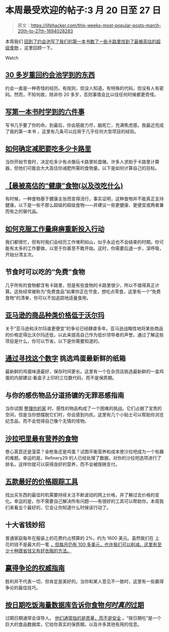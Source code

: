# 本周最受欢迎的帖子:3 月 20 日至 27 日

> 原文：<https://lifehacker.com/this-weeks-most-popular-posts-march-20th-to-27th-1694028283>

本周我们 [回到了约会池](https://lifehacker.com/what-ive-learned-returning-to-the-dating-pool-in-my-30s-1693706528)[写了我们的第一本书](http://lifehacker.com/six-things-i-learned-while-writing-my-first-book-1692467791)[数了一些卡路里](http://vitals.lifehacker.com/how-to-determine-the-number-of-calories-you-should-eat-1693372946)[找到了最被高估的超级食物](http://vitals.lifehacker.com/the-most-overrated-healthy-foods-and-what-to-eat-in-1693386771) 。这里回顾一下。

Watch

## [30 多岁重回约会池学到的东西](http://lifehacker.com/what-ive-learned-returning-to-the-dating-pool-in-my-30s-1693706528)

约会一直是一种奇怪的经历。有规则，但没人知道。有特殊的代码，但没有人有密码。然而，不知何故，除非你 20 多岁，否则事情会比以往任何时候都更奇怪。

## [写第一本书时学到的六件事](http://lifehacker.com/six-things-i-learned-while-writing-my-first-book-1692467791)

写书几乎要了你的命。到最后，你会筋疲力尽，脑死亡，充满焦虑感。我最近完成了我的第一本书 ，这里有几条可以应用于几乎任何大型项目的经验。

## [如何确定减肥要吃多少卡路里](http://vitals.lifehacker.com/how-to-determine-the-number-of-calories-you-should-eat-1693372946#_ga=1.145945076.1115126005.1422216626)

当你开始节食时，决定吃多少有点像玩卡路里轮盘赌。许多人求助于卡路里计算器，但他们可能会大大高估你减肥所需的食物量。以下是如何计算自己的目标。

## [【最被高估的“健康”食物(以及改吃什么)](http://vitals.lifehacker.com/the-most-overrated-healthy-foods-and-what-to-eat-in-1693386771#_ga=1.145945076.1115126005.1422216626)

有时候，一种食物基于健康主张而变得流行，事实证明，这种食物并不能真正支持健康。以下是一些不那么超级的超级食物——并建议一些更健康、更便宜或两者兼而有之的替代品。

## [如何克服工作量麻痹重新投入行动](http://lifehacker.com/how-to-overcome-workload-paralysis-and-get-back-into-ac-1693169798)

我们都很忙，但有时我们会经历工作堆积如山，似乎永远也不会结束的时期。你可能有太多的工作要做，以至于你甚至不敢开始。这时，你需要后退一步，深呼吸，开始分清主次。

## 节食时可以吃的“免费”食物

几乎所有的食物都含有卡路里，但是有些食物的卡路里很少，所以不值得真正计算。这些经常被称为“免费食品”如果你正在节食，想吃点零食，这里有一个“免费食物”的清单，你可以不加追踪地适量食用。

## [亚马逊的商品种类价格低于沃尔玛](http://twocents.lifehacker.com/the-types-of-items-that-amazon-prices-lower-than-walmar-1692512018#_ga=1.73085651.1115126005.1422216626)

关于“亚马逊和沃尔玛谁更便宜”的争论已经肆虐多年。亚马逊战略性地将某些商品的价格定得比沃尔玛还低，以此来提高自己作为低价领导者的声誉。通过了解这些项目是什么，你可以节省。以下是你需要知道的。

## [通过寻找这个数字](http://lifehacker.com/pick-the-carton-with-the-freshest-eggs-by-looking-for-t-1693330074) 挑选鸡蛋最新鲜的纸箱

最新鲜的鸡蛋味道最好，保存时间更长。这里有一个在杂货店挑选最新鲜的一盒鸡蛋的内部建议:看盒子上印的三位数代码，而不是保质期。

## 与你的感伤物品分道扬镳的无罪恶感指南

当你试图 [整理你的家](http://lifehacker.com/how-to-kick-your-clutter-habit-and-live-in-a-clean-hous-5957609) 时，感性的物品构成了一个困难的挑战。它们占据了宝贵的空间，但是当你想摆脱它们时，你会感到内疚。这里有几个小贴士可以帮助你浏览纪念品，而不会觉得自己像个无情的怪物。

## [沙拉吧里最有营养的食物](http://vitals.lifehacker.com/the-most-nutritious-food-for-your-money-at-the-salad-b-1692675705#_ga=1.99892190.1115126005.1422216626)

卷心莴苣还是菠菜？金枪鱼还是鸡蛋？试图平衡营养和成本使沙拉吧成为一个有趣的难题。幸运的是，Refinery29 的人已经处理了数据，对你的沙拉吧选项进行了排名，这样你就可以获得良好的营养，而不会被按磅支付。

## [五款最好的价格跟踪工具](http://lifehacker.com/five-best-price-tracking-tools-1692745053)

找出买东西的最佳时机需要持续关注不断波动的网上价格，并了解过去价格的变化。幸运的是，你不需要自己解决所有问题——有很好的工具可以帮助你。本周我们来看五个最好的，它会让你知道什么时候该行动了。

## 十大省钱妙招

普通家庭每年在服装上的花费约占预算的 2%，约为 1600 美元。虽然我们在 上花的钱不是最大的一笔 [，但每月仍有 100 多美元，也许我们可以削减。这里有至少十种既省钱又有好衣服的方法。](http://lifehacker.com/the-most-common-ways-you-waste-money-and-how-to-save-i-1183447200)

## [赢得争论的权威指南](http://lifehacker.com/the-definitive-guide-to-winning-an-argument-1693076653)

胜利并不代表一切，但肯定是美好的。当你和某人意见不一致时，这里有一些赢得争论的最佳技巧。

## [按日期吃饭海量数据库告诉你食物*何时真的*过期](http://lifehacker.com/eat-by-dates-massive-database-tells-you-when-food-reall-1693223406)

过期日期通常会误导人。 [他们通常指的是质量，而不是安全](http://lifehacker.com/what-do-these-expiration-dates-on-my-food-really-mean-5921708) 。“按日期吃”是一个巨大的食品数据库，它给你真实的保质期，以及许多其他有用的信息。